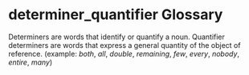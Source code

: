 # determiner_quantifier Glossary
Determiners are words that identify or quantify a noun.  Quantifier determiners are words that express a general quantity of the object of reference.  (example:  *both*, *all*, *double*, *remaining*, *few*, *every*, *nobody*, *entire*, *many*)